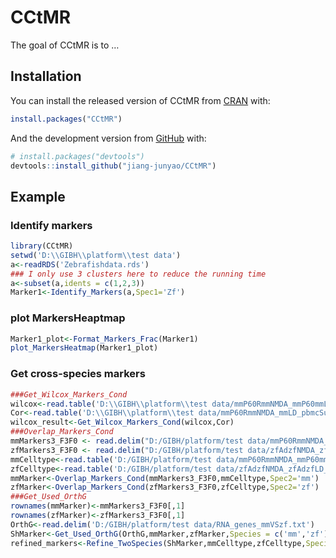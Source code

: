 
<!-- README.md is generated from README.Rmd. Please edit that file -->

# CCtMR

<!-- badges: start -->
<!-- badges: end -->

The goal of CCtMR is to …

## Installation

You can install the released version of CCtMR from
[CRAN](https://CRAN.R-project.org) with:

``` r
install.packages("CCtMR")
```

And the development version from [GitHub](https://github.com/) with:

``` r
# install.packages("devtools")
devtools::install_github("jiang-junyao/CCtMR")
```

## Example

### Identify markers

``` r
library(CCtMR)
setwd('D:\\GIBH\\platform\\test data')
a<-readRDS('Zebrafishdata.rds')
### I only use 3 clusters here to reduce the running time
a<-subset(a,idents = c(1,2,3))
Marker1<-Identify_Markers(a,Spec1='Zf')
```

### plot MarkersHeaptmap

``` r
Marker1_plot<-Format_Markers_Frac(Marker1)
plot_MarkersHeatmap(Marker1_plot)
```

### Get cross-species markers

``` r
###Get_Wilcox_Markers_Cond
wilcox<-read.table('D:\\GIBH\\platform\\test data/mmP60RmmNMDA_mmP60mmLD_wilcoxMG_MarkerGenes.txt')
Cor<-read.table('D:\\GIBH\\platform\\test data/mmP60RmmNMDA_mmLD_pbmcSubC_MG_Bin50_R5_GeneCor.txt',header = T)
wilcox_result<-Get_Wilcox_Markers_Cond(wilcox,Cor)
###Overlap_Markers_Cond
mmMarkers3_F3F0 <- read.delim("D:/GIBH/platform/test data/mmP60RmmNMDA_mmP60mmLD_P03_Markers3_F3F0.txt")
zfMarkers3_F3F0 <- read.delim("D:/GIBH/platform/test data/zfAdzfNMDA_zfAdzfLD_zfAdzfTR_P03_Markers3_F3F0.txt")
mmCelltype<-read.table('D:/GIBH/platform/test data/mmP60RmmNMDA_mmP60mmLD_Cell_Types.txt',header = T)
zfCelltype<-read.table('D:/GIBH/platform/test data/zfAdzfNMDA_zfAdzfLD_zfAdzfTR_Cell_Types.txt',header = T)
mmMarker<-Overlap_Markers_Cond(mmMarkers3_F3F0,mmCelltype,Spec2='mm')
zfMarker<-Overlap_Markers_Cond(zfMarkers3_F3F0,zfCelltype,Spec2='zf')
###Get_Used_OrthG
rownames(mmMarker)<-mmMarkers3_F3F0[,1]
rownames(zfMarker)<-zfMarkers3_F3F0[,1]
OrthG<-read.delim('D:/GIBH/platform/test data/RNA_genes_mmVSzf.txt')
ShMarker<-Get_Used_OrthG(OrthG,mmMarker,zfMarker,Species = c('mm','zf'))
refined_markers<-Refine_TwoSpecies(ShMarker,mmCelltype,zfCelltype,Species = c('mm','zf'))
```
